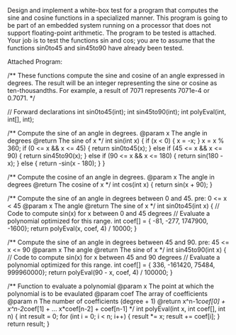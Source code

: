Design and implement a white-box test for a program that computes the sine and cosine functions in a specialized manner. This program is going to be part of an embedded system running on a processor that does not support floating-point arithmetic. The program to be tested is attached. Your job is to test the functions sin and cos; you are to assume that the functions sin0to45 and sin45to90 have already been tested. 

Attached Program:

/** These functions compute the sine and cosine of an angle
    expressed in degrees. The result will be
    an integer representing the sine or cosine as
    ten-thousandths. For example, a result of 7071 represents
    7071e-4 or 0.7071.
*/

// Forward declarations
int sin0to45(int);
int sin45to90(int);
int polyEval(int, int[], int);

/** Compute the sine of an angle in degrees.
    @param x The angle in degrees
    @return The sine of x
*/
int sin(int x) {
  if (x < 0) {
    x = -x;
  }
  x = x % 360;
  if (0 <= x && x <= 45) {
    return sin0to45(x);
  }
  else if (45 <= x && x <= 90) {
    return sin45to90(x);
  }
  else if (90 <= x && x <= 180) {
    return sin(180 - x);
  }
  else {
    return -sin(x - 180);
  }
}

/** Compute the cosine of an angle in degrees.
    @param x The angle in degrees
    @return The cosine of x
*/
int cos(int x) {
  return sin(x + 90);
}

/** Compute the sine of an angle in degrees
    between 0 and 45.
    pre: 0 <= x < 45
    @param x The angle
    @return The sine of x
*/
int sin0to45(int x) {
  // Code to compute sin(x) for x between 0 and 45 degrees
  // Evaluate a polynomial optimized for this range.
  int coef[] = {
    -81, -277, 1747900, -1600};
  return polyEval(x, coef, 4) / 10000;
}

/** Compute the sine of an angle in degrees
    between 45 and 90.
    pre: 45 <= x <= 90
    @param x The angle
    @return The sine of x
*/
int sin45to90(int x) {
  // Code to compute sin(x) for x between 45 and 90 degrees
  // Evaluate a polynomial optimized for this range.
  int coef[] = {
    336, -161420, 75484, 999960000};
  return polyEval(90 - x, coef, 4) / 100000;
}

/** Function to evaluate a polynomial
    @param x The point at which the polynomial is to be evaulated
    @param coef The array of coefficients
    @param n The number of coefficients (degree + 1)
    @return x^n-1*coef[0] + x^n-2*coef[1] + ... x*coef[n-2] + coef[n-1]
*/
int polyEval(int x, int coef[], int n) {
  int result = 0;
  for (int i = 0; i < n; i++) {
    result *= x;
    result += coef[i];
  }
  return result;
}
